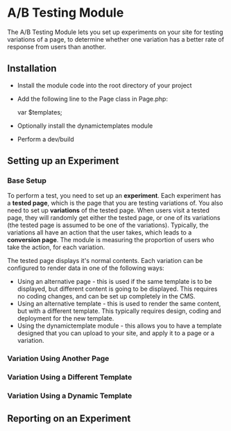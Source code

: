# A/B Testing Module

The A/B Testing Module lets you set up experiments on your site for testing variations of a page, to determine whether
one variation has a better rate of response from users than another.

## Installation

* Install the module code into the root directory of your project

* Add the following line to the Page class in Page.php:

  var $templates;

* Optionally install the dynamictemplates module

* Perform a dev/build

## Setting up an Experiment

### Base Setup

To perform a test, you need to set up an **experiment**. Each experiment has a **tested page**, which is the page that you are testing variations of.
You also need to set up **variations** of the tested page. When users visit a tested page, they will randomly get either the tested page, or one of its
variations (the tested page is assumed to be one of the variations). Typically, the variations all have an action that the user takes, which leads to a
**conversion page**. The module is measuring the proportion of users who take the action, for each variation.

The tested page displays it's normal contents. Each variation can be configured to render data in one of the following ways:

* Using an alternative page - this is used if the same template is to be displayed, but different content is going to be displayed.
  This requires no coding changes, and can be set up completely in the CMS.
* Using an alternative template - this is used to render the same content, but with a different template. This typically requires
  design, coding and deployment for the new template.
* Using the dynamictemplate module - this allows you to have a template designed that you can upload to your site, and apply it to a page
  or a variation.

### Variation Using Another Page

### Variation Using a Different Template

### Variation Using a Dynamic Template


## Reporting on an Experiment